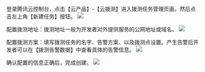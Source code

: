 登录腾讯云控制台，点击【云产品】-【云拨测】进入拨测任务管理页面。然后点击左上角【新建任务】按钮。
![](//mccdn.qcloud.com/img5694f4a0bcc33.png)

配置拨测地址：拨测地址一般为开发者对外提供服务的公网地址或域名。
![](//mccdn.qcloud.com/img5694f51a8cda3.png)

配置拨测方案：填写拨测任务的名字、告警方案、以及拨测点设置。产生告警后开发者可以在【拨测告警数据】中查看具体的告警信息。
![](//mccdn.qcloud.com/img5694f55824336.png)

确认配置的信息正确后，完成创建。
![](//mccdn.qcloud.com/img5694f5781cd72.png)